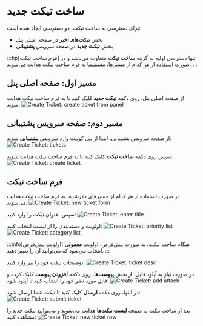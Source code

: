 # ساخت تیکت جدید

برای دسترسی به ساخت تیکت، دو دسترسی ایجاد شده است:

- بخش **تیکت‌های اخیر** در صفحه اصلی **پنل**
- بخش **تیکت جدید** در صفحه سرویس **پشتیبانی**

:::tip[فرم ساخت تیکت]
تنها دسترسی اولیه به گزینه **ساخت تیکت** متفاوت می‌باشد و در صورت استفاده از هر کدام از مسیرها، مستقیما به فرم ساخت تیکت هدایت می‌شوید.
:::

## مسیر اول: صفحه اصلی پنل

از صفحه اصلی پنل، روی دکمه **تیکت جدید** کلیک کنید تا به فرم ساخت تیکت هدایت شوید:
![Create Ticket: create ticket from panel](create-ticket-from-panel.png)

## مسیر دوم: صفحه سرویس پشتیبانی

از صفحه سرویس پشتیبانی، ابتدا از پنل کوبیت وارد سرویس **پشتیبانی** شوید:
![Create Ticket: tickets](ticketing.png)

سپس روی دکمه **ساخت تیکت** کلیک کنید تا به فرم ساخت تیکت هدایت شوید:
![Create Ticket: create ticket](create-ticket.png)

## فرم ساخت تیکت

در صورت استفاده از هر کدام از مسیرهای ذکرشده، به فرم ساخت تیکت هدایت می‌شوید:
![Create Ticket: new ticket form](new-ticket-form.png)

سپس، عنوان تیکت را وارد کنید:
![Create Ticket: enter title](enter-title.png)

اولویت و دسته‌بندی را از لیست انتخاب کنید:
![Create Ticket: priority list](priority-list.png)
![Create Ticket: category list](category-list.png)

:::info[اولویت پیش‌فرض]
هنگام ساخت تیکت، به صورت پیش‌فرض، اولویت **معمولی** انتخاب می‌شود که می‌توانید آن را تغییر دهید.
:::

توضیحات تیکت خود را نیز وارد کنید:
![Create Ticket: ticket desc](ticket-desc.png)

در صورت نیاز به آپلود فایل، از بخش **پیوست‌ها**، روی دکمه **افزودن پیوست** کلیک کرده و فایل مورد نظر خود را انتخاب کنید تا آپلود شود:
![Create Ticket: add attach](add-attach.png)

در انتها، روی دکمه **ارسال** کلیک کنید تا تیکت شما ارسال شود:
![Create Ticket: submit ticket](submit-ticket.png)

بعد از ساخت تیکت به صفحه **لیست تیکت‌ها** هدایت می‌شوید و می‌توانید تیکت جدید را مشاهده کنید:
![Create Ticket: new ticket row](new-ticket-row.png)
